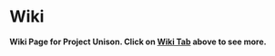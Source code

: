 # Wiki
**Wiki Page for Project Unison. Click on [Wiki Tab](https://github.com/Project-Unison/Wiki/wiki) above to see more.**
